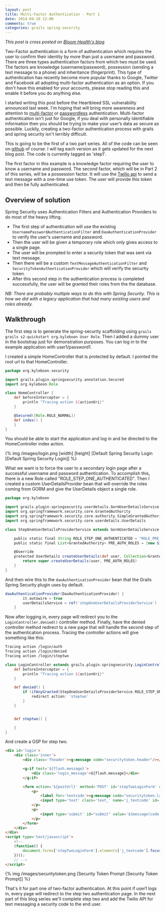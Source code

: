 ```yaml
---
layout: post
title: Multi-Factor Authentication - Part 1
date: 2014-04-18 12:00
comments: true
categories: grails spring-security 
---
```


_This post is cross posted on [Bloom Health's blog]()_

Two-Factor authentication is a form of authentication which requires the user to confirm their identity by more than just a username and password. There are three types authentication factors from which two must be used. The factors are knowledge (username/password), possession (sending a text message to a phone) and inheritance (fingerprint). This type of authentication has recently become more popular thanks to Google, Twitter and Facebook all adopting multi-factor authentication as an option. If you don't have this enabled for your accounts, please stop reading this and enable it before you do anything else.

I started writing this post before the Heartbleed SSL vulnerability announced last week. I'm hoping that will bring more awareness and attention to [multi-factor](http://en.wikipedia.org/wiki/Multi-factor_authentication) or [passwordless](https://medium.com/cyber-security/9ed56d483eb) authentication.  Multi-factor authentication isn't just for Google, if you deal with personally identifiable information then you should be trying to make your user’s data as secure as possible. Luckily, creating a two-factor authentication process with grails and spring security isn't terribly difficult.

This is going to be the first of a two part series. All of the code can be seen on [github](https://github.com/kyleboon/two-step-authentication-example) of course. I will tag each version as it gets updated for the next blog post. The code is currently tagged as 'step1'.

The first factor in this example is a knowledge factor requiring the user to know a username and password. The second factor, which will be in Part 2 of this series, will be a possession factor. It will use the [Twilio api](http://www.twilio.com/docs/api/rest) to send a text message with a one-time use token. The user will provide this token and then be fully authenticated. 

## Overview of solution

Spring Security uses Authentication Filters and Authentication Providers to do most of the heavy lifting.

* The first step of authentication will use the existing ```UsernamePasswordAuthenticationFilter``` and ```DaoAuthenticationProvider``` to verify the user's username and password. 
* Then the user will be given a temporary role which only gives access to a single page. 
* The user will be prompted to enter a security token that was sent via text message. 
* Then there will be a custom ```TextMessageAuthenticationFilter``` and ```SecurityTokenAuthenticationProvider``` which will verify the security token. 
* After this second step in the authentication process is completed successfully, the user will be granted their roles from the the database.

_NB: There are probably multiple ways to do this with Spring Security. This is how we did with a legacy application that had many existing users and roles already._

## Walkthrough

The first step is to generate the spring-security scaffolding using ```grails grails s2-quickstart org.kyleboon User Role```. Then I added a dummy user in the bootstrap just for demonstration purposes. You can log in to the example application with user1/password1. 

I created a simple HomeController that is protected by default. I pointed the root url to that HomeController. 

```groovy
package org.kyleboon.security

import grails.plugin.springsecurity.annotation.Secured
import org.kyleboon.Role

class HomeController {
    def beforeInterceptor = {
        println "Tracing action ${actionUri}"
    }

    @Secured([Role.ROLE_NORMAL])
    def index() {
    }
}
```

You should be able to start the application and log in and be directed to the HomeController index action. 

{% img /images/login.png [width] [height] [Default Spring Security Login [Default Spring Security Login]] %}

What we want is to force the user to a secondary login page after a successful username and password authentication. To accomplish this, there is a new Role called "ROLE_STEP_ONE_AUTHENTICATED". Then I created a custom UserDetailsProvider bean that will override the roles coming from GORM and give the UserDetails object a single role.



```groovy
package org.kyleboon

import grails.plugin.springsecurity.userdetails.GormUserDetailsService
import org.springframework.security.core.GrantedAuthority
import org.springframework.security.core.authority.SimpleGrantedAuthority
import org.springframework.security.core.userdetails.UserDetails

class StepOneUserDetailsProviderService extends GormUserDetailsService {

    public static final String ROLE_STEP_ONE_AUTHENTICATED = "ROLE_PRE_AUTH"
    public static final List<GrantedAuthority> PRE_AUTH_ROLES = [new SimpleGrantedAuthority(ROLE_STEP_ONE_AUTHENTICATED)]

    @Override
    protected UserDetails createUserDetails(def user, Collection<GrantedAuthority> authorities) {
        return super.createUserDetails(user, PRE_AUTH_ROLES)
    }
}
```

And then wire this to the ```daoAuthenticationProvider``` bean that the Grails Spring Security plugin uses by default.

```groovy
daoAuthenticationProvider(DaoAuthenticationProvider) {
        it.autowire = true
        userDetailsService = ref('stepOneUserDetailsProviderService')
    }
```

Now after logging in, every page will redirect you to the ```LoginController.denied()``` controller method. Finally, have the denied controller method redirect to a new page that will handle the second step of the authentication process. Tracing the controller actions will give something like this:

```bash
Tracing action /login/auth
Tracing action /login/denied
Tracing action /login/steptwo
```

```groovy
class LoginController extends grails.plugin.springsecurity.LoginController {
    def beforeInterceptor = {
        println "Tracing action ${actionUri}"
    }

    def denied() {
        if (ifAnyGranted(StepOneUserDetailsProviderService.ROLE_STEP_ONE_AUTHENTICATED)) {
            redirect action: 'steptwo'
        }
    }


    def steptwo() {

    }
}
```

And create a GSP for step two.

```html
<div id='login'>
    <div class='inner'>
        <div class='fheader'><g:message code="securitytoken.header"/></div>

        <g:if test='${flash.message}'>
            <div class='login_message'>${flash.message}</div>
        </g:if>

        <form action='${postUrl}' method='POST' id='stepTwoLoginForm' class='cssform' autocomplete='off'>
            <p>
                <label for='textcode'><g:message code="securitytoken.label"/>:</label>
                <input type='text' class='text_' name='j_textcode' id='textcode'/>
            </p>
            <p>
                <input type='submit' id="submit" value='${message(code: "securitytoken.button")}'/>
            </p>
        </form>
    </div>
</div>
<script type='text/javascript'>
    <!--
    (function() {
        document.forms['stepTwoLoginForm'].elements['j_textcode'].focus();
    })();
    // -->
</script>
```

{% img /images/securitytoken.png [Security Token Prompt [Security Token Prompt]] %}

That's it for part one of two-factor authentication. At this point if user1 logs in, every page will redirect to the step two authentication page. In the next part of this blog series we'll complete step two and add the Twilio API for text messaging a security code to the end user.